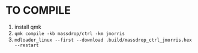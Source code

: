 # TO COMPILE
1. install qmk
1. `qmk compile -kb massdrop/ctrl -km jmorris`
1. `mdloader_linux --first --download .build/massdrop_ctrl_jmorris.hex --restart`
